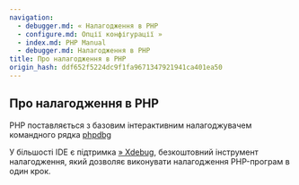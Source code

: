 ```yaml
---
navigation:
  - debugger.md: « Налагодження в PHP
  - configure.md: Опції конфігурації »
  - index.md: PHP Manual
  - debugger.md: Налагодження в PHP
title: Про налагодження в PHP
origin_hash: ddf652f5224dc9f1fa9671347921941ca401ea50
---
```

## Про налагодження в PHP

PHP поставляється з базовим інтерактивним налагоджувачем командного рядка [phpdbg](migration56.new-features.md#migration56.new-features.phpdbg)

У більшості IDE є підтримка [» Xdebug](http://xdebug.org/), безкоштовний інструмент налагодження, який дозволяє виконувати налагодження PHP-програм в один крок.
